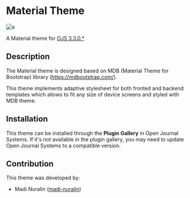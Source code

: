 # Material Theme

![к](https://user-images.githubusercontent.com/77335604/165313181-70bf2f56-a007-4825-83bf-a45eba47eaa1.jpg)


A Material theme for [OJS 3.3.0.*](https://pkp.sfu.ca/ojs/)

## Description
The Material theme is designed based on MDB (Material Theme for Bootstrap) library (https://mdbootstrap.com/).

This theme implements adaptive stylesheet for both fronted and backend templates which allows to fit any size of device screens and styled with MDB theme.

## Installation
This theme can be installed through the **Plugin Gallery** in Open Journal Systems. If it's not available in the plugin gallery, you may need to update Open Journal Systems to a compatible version.

## Contribution

This theme was developed by:
* Madi Nuralin ([madi-nuralin](https://github.com/madi-nuralin))
